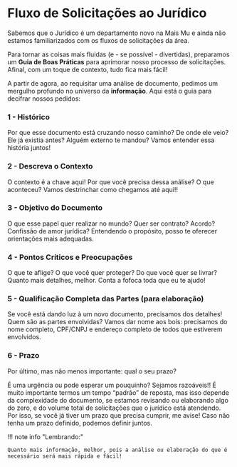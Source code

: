 # Fluxo de Solicitações ao Jurídico

Sabemos que o Jurídico é um departamento novo na Mais Mu e ainda não estamos
familiarizados com os fluxos de solicitações da área.

Para tornar as coisas mais fluidas (e - se possível - divertidas), preparamos um **Guia de Boas
Práticas** para aprimorar nosso processo de solicitações. Afinal, com um toque de contexto,
tudo fica mais fácil!

A partir de agora, ao requisitar uma análise de documento, pedimos um mergulho profundo no
universo da **informação**. Aqui está o guia para decifrar nossos pedidos:

### **1 - Histórico**

Por que esse documento está cruzando nosso caminho? De onde ele veio? Ele já existia antes?
Alguém externo te mandou? Vamos entender essa história juntos!

### **2 - Descreva o Contexto**

O contexto é a chave aqui! Por que você precisa dessa análise? O que aconteceu? Vamos
destrinchar como chegamos até aqui!!

### **3 - Objetivo do Documento**

O que esse papel quer realizar no mundo? Quer ser contrato? Acordo? Confissão de amor
jurídica? Entendendo o propósito, posso te oferecer orientações mais adequadas.

### **4 - Pontos Críticos e Preocupações**

O que te aflige? O que você quer proteger? Do que você quer se livrar? Quanto mais detalhes,
melhor. Conta a fofoca toda que eu te ajudo!

### **5 - Qualificação Completa das Partes (para elaboração)**

Se você está dando luz à um novo documento, precisamos dos detalhes! Quem são as partes
envolvidas? Vamos dar nome aos bois: precisamos do nome completo, CPF/CNPJ e endereço
completo de todos que estiverem envolvidos.

### **6 - Prazo**

Por último, mas não menos importante: qual o seu prazo?

É uma urgência ou pode esperar um pouquinho? Sejamos razoáveis!! É muito importante termos um tempo “padrão” de reposta, mas isso depende da complexidade do documento, se estamos revisando ou elaborando algo do zero, e do volume total de solicitações que o jurídico está atendendo.
Por isso, se você já tiver um prazo que precisa cumprir, me avise! Caso não tenha um prazo definido, podemos
definir juntos.

!!! note info "Lembrando:"

    Quanto mais informação, melhor, pois a análise ou elaboração do que é necessário será mais rápida e fácil!
